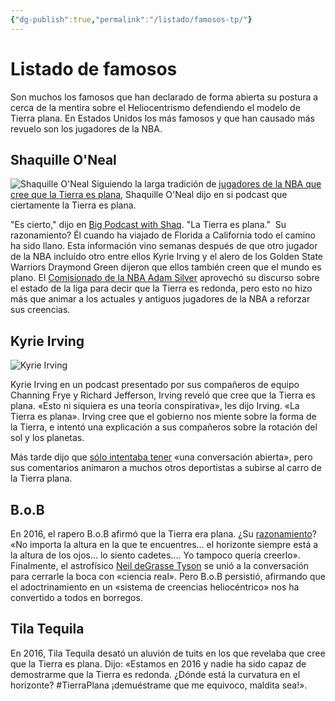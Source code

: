 ```yaml
---
{"dg-publish":true,"permalink":"/listado/famosos-tp/"}
---
```




# Listado de famosos

Son muchos los famosos que han declarado de forma abierta su postura a cerca de la mentira sobre el Heliocentrismo defendiendo el modelo de Tierra plana. En Estados Unidos los más famosos y que han causado más revuelo son los jugadores de la NBA.

## Shaquille O'Neal
   ![Shaquille O'Neal](https://imgix.ranker.com/user_node_img/101/2013533/original/shaquille-o_neal-photo-u111)
Siguiendo la larga tradición de [jugadores de la NBA que cree que la Tierra es plana](http://sports.yahoo.com/news/so-apparently-shaquille-oneal-is-a-flat-earther-too-035813782.html), Shaquille O'Neal dijo en si podcast que ciertamente la Tierra es plana.

"Es cierto," dijo en [Big Podcast with Shaq](http://podbay.fm/show/1000068299/e/1488182460?autostart=1). "La Tierra es plana." 
Su razonamiento? Él cuando ha viajado de Florida a California todo el camino ha sido llano. Esta información vino semanas después de que otro jugador de la NBA incluído otro entre ellos Kyrie Irving y el alero de los Golden State Warriors Draymond Green dijeron que ellos también creen que el mundo es plano. El [Comisionado de la NBA Adam Silver](https://sports.yahoo.com/nba-commissioner-adam-silver-the-earth-is-round-and-kyrie-was-just-making-a-point-012449588.html) aprovechó su discurso sobre el estado de la liga para decir que la Tierra es redonda, pero esto no hizo más que animar a los actuales y antiguos jugadores de la NBA a reforzar sus creencias. 

## Kyrie Irving

![Kyrie Irving](https://imgix.ranker.com/user_node_img/3103/62048319/original/kyrie-irving-photo-u50)

Kyrie Irving en un podcast presentado por sus compañeros de equipo Channing Frye y Richard Jefferson, Irving reveló que cree que la Tierra es plana. «Esto ni siquiera es una teoría conspirativa», les dijo Irving. «La Tierra es plana». Irving cree que el gobierno nos miente sobre la forma de la Tierra, e intentó una explicación a sus compañeros sobre la rotación del sol y los planetas.
   
Más tarde dijo que [sólo intentaba tener](https://www.theringer.com/nba/2017/9/26/16371122/kyrie-irving-flat-earth-trolling) «una conversación abierta», pero sus comentarios animaron a muchos otros deportistas a subirse al carro de la Tierra plana.

## B.o.B

En 2016, el rapero B.o.B afirmó que la Tierra era plana. ¿Su [razonamiento](http://www.cnn.com/2016/01/26/entertainment/rapper-bob-earth-flat-theory/)? «No importa la altura en la que te encuentres... el horizonte siempre está a la altura de los ojos... lo siento cadetes.... Yo tampoco quería creerlo». Finalmente, el astrofísico [Neil deGrasse Tyson](https://www.cnn.com/2016/01/29/entertainment/neil-degrasse-tyson-bob-flat-earth-twitter-spat/index.html) se unió a la conversación para cerrarle la boca con «ciencia real». Pero B.o.B persistió, afirmando que el adoctrinamiento en un «sistema de creencias heliocéntrico» nos ha convertido a todos en borregos.

## Tila Tequila
   
En 2016, Tila Tequila desató un aluvión de tuits en los que revelaba que cree que la Tierra es plana. Dijo: «Estamos en 2016 y nadie ha sido capaz de demostrarme que la Tierra es redonda. ¿Dónde está la curvatura en el horizonte? #TierraPlana ¡demuéstrame que me equivoco, maldita sea!». 
